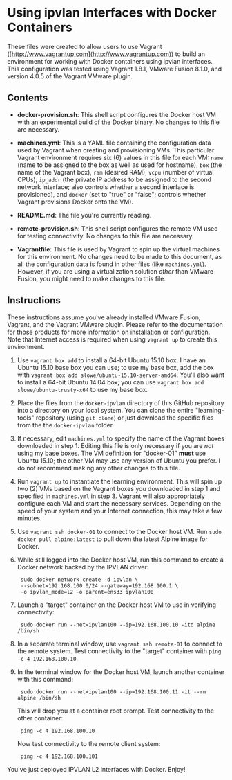 # Using ipvlan Interfaces with Docker Containers

These files were created to allow users to use Vagrant ([http://www.vagrantup.com](http://www.vagrantup.com)) to build an environment for working with Docker containers using ipvlan interfaces. This configuration was tested using Vagrant 1.8.1, VMware Fusion 8.1.0, and version 4.0.5 of the Vagrant VMware plugin.

## Contents

* **docker-provision.sh**: This shell script configures the Docker host VM with an experimental build of the Docker binary. No changes to this file are necessary.

* **machines.yml**: This is a YAML file containing the configuration data used by Vagrant when creating and provisioning VMs. This particular Vagrant environment requires six (6) values in this file for each VM: `name` (name to be assigned to the box as well as used for hostname), `box` (the name of the Vagrant box), `ram` (desired RAM), `vcpu` (number of virtual CPUs), `ip_addr` (the private IP address to be assigned to the second network interface; also controls whether a second interface is provisioned), and `docker` (set to "true" or "false"; controls whether Vagrant provisions Docker onto the VM).

* **README.md**: The file you're currently reading.

* **remote-provision.sh**: This shell script configures the remote VM used for testing connectivity. No changes to this file are necessary.

* **Vagrantfile**: This file is used by Vagrant to spin up the virtual machines for this environment. No changes need to be made to this document, as all the configuration data is found in other files (like `machines.yml`). However, if you are using a virtualization solution _other_ than VMware Fusion, you might need to make changes to this file.

## Instructions

These instructions assume you've already installed VMware Fusion, Vagrant, and the Vagrant VMware plugin. Please refer to the documentation for those products for more information on installation or configuration. Note that Internet access is required when using `vagrant up` to create this environment.

1. Use `vagrant box add` to install a 64-bit Ubuntu 15.10 box. I have an Ubuntu 15.10 base box you can use; to use my base box, add the box with `vagrant box add slowe/ubuntu-15.10-server-amd64`. You'll also want to install a 64-bit Ubuntu 14.04 box; you can use `vagrant box add slowe/ubuntu-trusty-x64` to use my base box.

2. Place the files from the `docker-ipvlan` directory of this GitHub repository into a directory on your local system. You can clone the entire "learning-tools" repository (using `git clone`) or just download the specific files from the the `docker-ipvlan` folder.

3. If necessary, edit `machines.yml` to specify the name of the Vagrant boxes downloaded in step 1. Editing this file is only necessary if you are _not_ using my base boxes. The VM definition for "docker-01" **must** use Ubuntu 15.10; the other VM may use any version of Ubuntu you prefer. I do not recommend making any other changes to this file.

4. Run `vagrant up` to instantiate the learning environment. This will spin up two (2) VMs based on the Vagrant boxes you downloaded in step 1 and specified in `machines.yml` in step 3. Vagrant will also appropriately configure each VM and start the necessary services. Depending on the speed of your system and your Internet connection, this may take a few minutes.

5. Use `vagrant ssh docker-01` to connect to the Docker host VM. Run `sudo docker pull alpine:latest` to pull down the latest Alpine image for Docker.

6. While still logged into the Docker host VM, run this command to create a Docker network backed by the IPVLAN driver:

        sudo docker network create -d ipvlan \
        --subnet=192.168.100.0/24 --gateway=192.168.100.1 \
        -o ipvlan_mode=l2 -o parent=ens33 ipvlan100

7. Launch a "target" container on the Docker host VM to use in verifying connectivity:

        sudo docker run --net=ipvlan100 --ip=192.168.100.10 -itd alpine /bin/sh

8. In a separate terminal window, use `vagrant ssh remote-01` to connect to the remote system. Test connectivity to the "target" container with `ping -c 4 192.168.100.10`.

9. In the terminal window for the Docker host VM, launch another container with this command:

        sudo docker run --net=ipvlan100 --ip=192.168.100.11 -it --rm alpine /bin/sh

    This will drop you at a container root prompt. Test connectivity to the other container:

        ping -c 4 192.168.100.10

    Now test connectivity to the remote client system:

        ping -c 4 192.168.100.101

You've just deployed IPVLAN L2 interfaces with Docker. Enjoy!
